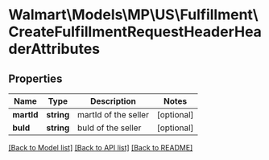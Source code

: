 # Walmart\Models\MP\US\Fulfillment\CreateFulfillmentRequestHeaderHeaderAttributes

## Properties

Name | Type | Description | Notes
------------ | ------------- | ------------- | -------------
**martId** | **string** | martId of the seller | [optional]
**buId** | **string** | buId of the seller | [optional]


[[Back to Model list]](./) [[Back to API list]](../../../../../README.md#supported-apis) [[Back to README]](../../../../../README.md)
